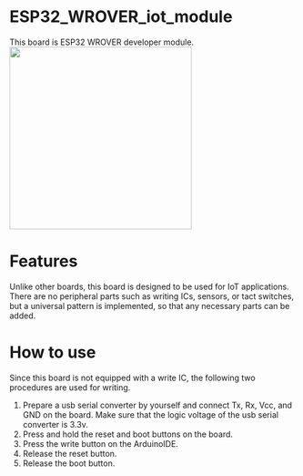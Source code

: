 # ESP32_WROVER_iot_module
This board is ESP32 WROVER developer module.<br>
<img src="https://github.com/Nanraka/ESP32_WROVER_iot_module/assets/64336110/bead5d89-8143-4f17-aad9-fab2aac88c69" width="320px">

# Features
Unlike other boards, this board is designed to be used for IoT applications.<br>
There are no peripheral parts such as writing ICs, sensors, or tact switches, but a universal pattern is implemented, so that any necessary parts can be added.<br>

# How to use
Since this board is not equipped with a write IC, the following two procedures are used for writing.
1. Prepare a usb serial converter by yourself and connect Tx, Rx, Vcc, and GND on the board. Make sure that the logic voltage of the usb serial converter is 3.3v.
2. Press and hold the reset and boot buttons on the board.
3. Press the write button on the ArduinoIDE.
4. Release the reset button.
5. Release the boot button.
